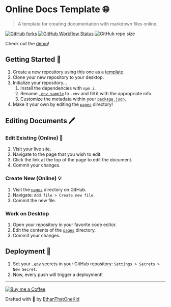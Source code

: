# Online Docs Template 🌐
> A template for creating documentation with markdown files online.

[![GitHub forks](https://img.shields.io/github/forks/EthanThatOneKid/online-docs-template?style=social)](https://github.com/EthanThatOneKid/online-docs-template/fork)
[![GitHub Workflow Status](https://img.shields.io/github/workflow/status/EthanThatOneKid/online-docs-template/Deploy)](https://github.com/EthanThatOneKid/online-docs-template/actions?query=workflow%3ADeploy)
![GitHub repo size](https://img.shields.io/github/repo-size/EthanThatOneKid/online-docs-template)

Check out the [demo](https://ethanthatonekid.github.io/online-docs-template/)!

## Getting Started 🍎
1. Create a new repository using this one as a [template](https://github.com/EthanThatOneKid/online-docs-template/generate).
1. Clone your new repository to your desktop.
1. Initialize your repository...
	1. Install the dependencies with `npm i`.
	1. Rename [`.env.sample`](.env.sample) to `.env` and fill it with the appropriate info.
	1. Customize the metadata within your [`package.json`](package.json).
1. Make it your own by editing the [`pages`](pages) directory!

## Editing Documents 🖊

### Edit Existing (Online) 📝
1. Visit your live site.
1. Navigate to the page that you wish to edit.
1. Click the link at the top of the page to edit the document.
1. Commit your changes.

### Create New (Online) 💡
1. Visit the [`pages`](pages) directory on GitHub.
1. Navigate: `Add file > Create new file`.
1. Commit the new file.

### Work on Desktop
1. Open your repository in your favorite code editor.
1. Edit the contents of the [`pages`](pages) directory.
1. Commit your changes.

## Deployment 🚀
1. Set your [`.env`](.env.sample) secrets in your GitHub repository: `Settings > Secrets > New Secret`.
1. Now, every push will trigger a deployment!

---

[![Buy me a Coffee](https://img.shields.io/badge/buy%20me%20a-coffee-%23FF813F)][bmac]

Drafted with 🧠 by [EthanThatOneKid][creator_site]

[bmac]: http://buymeacoff.ee/etok
[creator_site]: http://ethandavidson.com/
